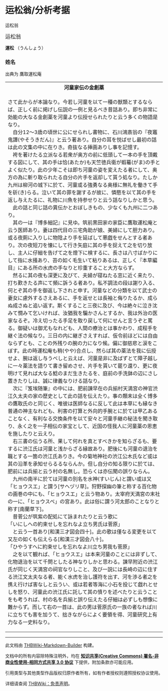 # 运松翁/分析考据

<!-- source html: G:\repos\THBWiki-Markdown-Builder\THBWikiMarkdown\Temp\main\0\05\ns0%3A%E8%BF%90%E6%9D%BE%E7%BF%81%2F%E5%88%86%E6%9E%90%E8%80%83%E6%8D%AE.html -->

运松翁

  
<big>运松翁</big>  

 **運松** （うんしょう）
  


### 姓名
  
出典为 鷹取運松庵
  


<table>

<tbody><tr>
<th>河童家伝の金創薬
</th></tr>
<tr>
<td><div class="poem">
<p>さて此からが本論なり。今若し河童を以て一種の獣類とするならば、正しく前に掲げし伝説の一例と見るべき昔話あり。即ち非常に効能の大なる金創薬を河童より伝授せられたりと云う多くの物語是なり。<br>
　自分12～3歳の頃世に公にせられし書物に、石川鴻斎翁の『夜竈鬼譚(やそうきだん)』と云う著あり。自分の耳を悦ばせし最初の話は此の文集の中に在りき。奇抜なる挿画ありし事を記憶す。<br>
　袴を著けたる立派なる若衆が奥方の前に低頭して一本の手を頂戴する図にして、其の手は恰(あたか)も天竺徳兵衛が蝦蟇(がま)の手とよく似たり。此の少年こそは即ち河童の姿を変えたる者にして、奥方の為に斬り取られたる自分の片手を返却して貰う処なり。たしか九州は柳河の城下に於て、河童或る強勇なる奥様に無礼を働きて手を斫(き)らる。泣いて其の罪を謝するが故に、憐愍を以て其の手を返し与えたるに、礼物に川魚を持参せりと云う話なりしかと思う。<br>
　此の話と同じ話の異伝かとおぼしきもの、少なくも九州に二つあり。<br>
　其の一は『博多細記』に見ゆ。筑前黒田家の家臣に鷹取運松庵と云う医師あり。妻は四代目の三宅角助が娘、美婦にして胆力あり。或る夜厠に入りしに物陰より手を延ばして悪戯をせんとする者あり。次の夜短刀を懐にして行き矢庭に其の手を捉えて之を切り放し、主人に仔細を告げて之を燈下に検するに、長さは八寸ばかりにして指に水掻あり、苔の如く毛生いて粘りあるは、正しく『本草編目』にある所の水虎の手なりと珍重すること大方ならず。<br>
　然るに其の夜も深更に及びて、夫婦が寝ねたる窓に近く来たり、打ち歎きたる声にて頻に訴うる者あり。私不調法の段は謝り入る、何とぞ其の手を御返し下されと申す。河童などの分類を以て武士の妻女に慮外するさえあるに、手を返せとは長袖と侮りたるか、成らぬ成さぬと追い返す。斯くすること三夜に及び、今は絶々に泣き沈みて憫みて乞いければ、汝猶我を騙かさんとするか、我は外治の医家なるぞ。冷え切ったる手足を取り戻して何にせんと言うぞと罵る。御疑いは御尤もなれども、人間の療治とは事かわり、成程手を継ぐ法の候なり。三日の内に継ぎさえすれば、仮令前ほどには自由ならずとも、ことの外残りの腕の力になり候。偏に御慈悲と涙をこぼす。此の時運松庵も稍(やや)合点し、然らば其の薬法を我に伝授せよ、腕は返し与うべしと云えば、河童是非に及ばずとて障子越しに一々薬法を語りて書き留めさせ、片手を貰いて罷り還り、更に夜明けて見れば大なる鯰のまだ生きたるを、庭前の手洗鉢の辺にさし置きたりしは、誠に律義なりける話なり。<br>
　次に『笈埃随筆』の中には、肥前諌早在の兵揃村天満宮の神官渋江久太夫の家の歴史として此の話を伝えたり。事の顛末は全く博多の鷹取氏のと同じく、唯彼は医師なるに反して此は本草にも縁なき普通の神主なれども、利害の打算と外向的手腕とに於ては甲乙あることなく、有利なる交換条件を以て安々と河童手継の秘法を聞き取り、永く之を一子相伝の家宝として、近国の怪我人に河童薬の恩恵を施したりと云えり。<br>
　右三書の伝うる所、果して何れを真とすべきかを知らざるも、要するに渋江氏は河童と浅からざる縁故あり。肥後にも河童の退治を職とする一箇の渋江氏ありき。今の菊地神社の渋江公木氏など或は其の沿革を承知せらるるならんか。但し自分の知る限りに於ては、肥前には兵揃と云う村の名無し。恐らくは亦伝聞の誤りならん。<br>
　九州の南半に於ては河童の別名を水神(すいじん)と謂い或は又「ヒョウスエ」と謂う[サヘヅリ草]。狩野探幽の筆と称する百化物の画巻の中にも、「ヒョウスエ」と云う物あり。太宰府天満宮の末社の一に、「ヒョウスベ」の宮あり。此は俗に謂う河太郎のことなりと称す[南蘭草下]。<br>
　昔菅公が筑紫の配処にて詠まれたりと云う歌に<br>
「いにしへの約束せしを忘れなよ立ち男氏は菅原」<br>
　と云う一首あり[和漢三才図会四十]。此の歌は僅なる変更を以て又左の如くも伝えらる[和漢三才図会八十]。<br>
「ひやうすへに約束せしを忘れなよ川立ち男我も菅原」<br>
　之を以て観れば、「ヒョウスエ」は本来河童のことには非ずして、化物退治を以て千問としたる神なりしかと思わる。諌早附近の渋江氏が同じく天満宮の祠官なりしこと、及び一説には長崎の辺に住する渋江文太夫なる者、能く水虎を治し護符を出す、河を渉る者之を携え行けば害なしと云うい、或は若者等海に小石を投じて戯れとせしを怒り、河童此の渋江氏に託して其の憤りを述べたりと云うことをも考うれば、村の名を兵揃と誤り伝えたる仔細は必ずしも想像に難からず。而して右の一首は、此の男は菅原氏の一族の者なれば川に立ちても害を加うて、拙きながらによく要領を得、河童研究上有力なる一史料なり。
</p>
</div>
</td></tr></tbody></table>






---

此文档由 [THBWiki-Markdown-Builder](https://github.com/Delsin-Yu/THBWiki-Markdown-Builder) 构建。

文档中的所有内容除特殊注明外，均在 [**知识共享(Creative Commons) 署名-非商业性使用-相同方式共享 3.0 协议**](https://creativecommons.org/licenses/by-sa/3.0/deed.zh-hans) 下提供，附加条款亦可能应用。

引用类型与其他类型作品版权归原作者所有，如有作者授权则遵照授权协议使用。

详细请查阅 [THBWiki：免责声明](https://thbwiki.cc/THBWiki:%E5%85%8D%E8%B4%A3%E5%A3%B0%E6%98%8E)。


